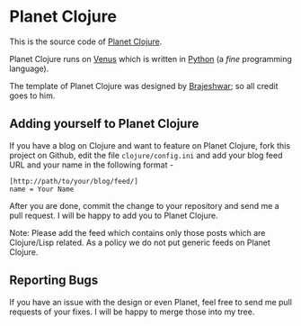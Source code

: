Planet Clojure
==============

This is the source code of [Planet Clojure](http://planet.clojure.in).

Planet Clojure runs on [Venus](http://intertwingly.net/code/venus/) which is
written in [Python](http://python.org/) (a *fine* programming language).

The template of Planet Clojure was designed by
[Brajeshwar](http://brajeshwar.com); so all credit goes to him.


Adding yourself to Planet Clojure
---------------------------------

If you have a blog on Clojure and want to feature on Planet Clojure,
fork this project on Github, edit the file `clojure/config.ini` and
add your blog feed URL and your name in the following format - 

    [http://path/to/your/blog/feed/]
    name = Your Name

After you are done, commit the change to your repository and send me a
pull request. I will be happy to add you to Planet Clojure.

Note: Please add the feed which contains only those posts which are 
Clojure/Lisp related. As a policy we do not put generic feeds on Planet 
Clojure. 

Reporting Bugs
--------------

If you have an issue with the design or even Planet, feel free to send
me pull requests of your fixes. I will be happy to  merge those into
my tree.
